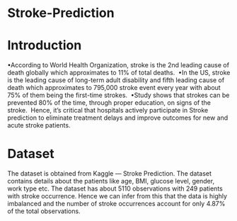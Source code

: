 # Stroke-Prediction

# Introduction
•According to World Health Organization, stroke is the 2nd leading cause of death globally which approximates to 11% of total deaths.
​
•In the US, stroke is the leading cause of long-term adult disability and fifth leading cause of death which approximates to 795,000 stroke event every year with about 75% of them being the first-time strokes. 
​
•Study shows that strokes can be prevented 80% of the time, through proper education, on signs of the stroke. ​
Hence, it’s critical that hospitals actively participate in Stroke prediction to eliminate treatment delays and improve outcomes for new and acute stroke patients.​

# Dataset
The dataset is obtained from Kaggle — Stroke Prediction. The dataset contains details about the patients like age, BMI, glucose level, gender, work type etc. The dataset has about 5110 observations with 249 patients with stroke occurrence. Hence we can infer from this that the data is highly imbalanced and the number of stroke occurrences account for only 4.87% of the total observations.

